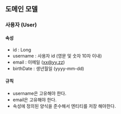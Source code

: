 ## 도메인 모델

### 사용자 (User)

#### 속성
- id : Long
- username : 사용자 id (영문 및 숫자 10자 이내)
- email : 이메일 (xx@yy.zz)
- birthDate : 생년월일 (yyyy-mm-dd)

#### 규칙
- username은 고유해야 한다.
- email은 고유해야 한다.
- 속성에 정의된 양식을 준수해서 엔티티를 저장 해야한다.